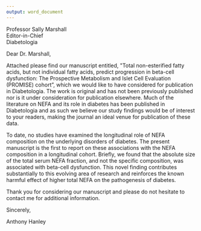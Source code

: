 ```yaml
---
output: word_document
---
```


Professor Sally Marshall  
Editor-in-Chief  
Diabetologia  

Dear Dr. Marshall,

Attached please find our manuscript entitled, "Total non-esterified fatty acids, but not individual fatty acids, predict progression in beta-cell dysfunction:  The Prospective Metabolism and Islet Cell Evaluation (PROMISE) cohort”, which we would like to have considered for publication in Diabetologia. The work is original and has not been previously published nor is it under consideration for publication elsewhere. Much of the literature on NEFA and its role in diabetes has been published in Diabetologia and as such we believe our study findings would be of interest to your readers, making the journal an ideal venue for publication of these data.

To date, no studies have examined the longitudinal role of NEFA composition on the underlying disorders of diabetes. The  present manuscript is the first to report on these associations with the NEFA composition in a longitudinal cohort. Briefly, we found that the absolute size of the total serum NEFA fraction, and not the specific composition, was associated with beta-cell dysfunction. This novel finding contributes substantially to this evolving area of research and reinforces the known harmful effect of higher total NEFA on the pathogenesis of diabetes.

Thank you for considering our manuscript and please do not hesitate to contact me for additional information.

Sincerely,

Anthony Hanley

